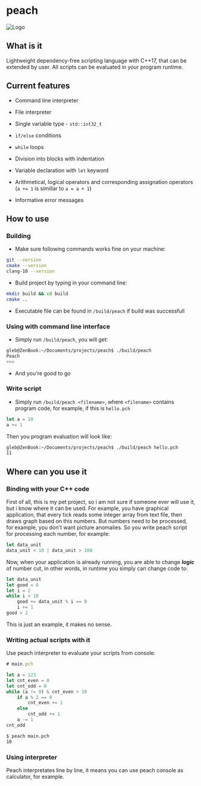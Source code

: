 # peach

![Logo](<https://www.vhv.rs/dpng/d/423-4234600_peach-emoji-with-crown-clipart-png-black-and.png>)

## What is it

Lightweight dependency-free scripting language with C++17, that can be
extended by user. All scripts can be evaluated in your program runtime.

## Current features

- Command line interpreter

- File interpreter

- Single variable type - `std::int32_t`

- `if/else` conditions

- `while` loops

- Division into blocks with indentation

- Variable declaration with `let` keyword

- Arithmetical, logical operators and corresponding assignation operators (`a += 1` is simillar to `a = a + 1`)

- Informative error messages

## How to use

### Building

- Make sure following commands works fine on your machine:

```bash
git --version
cmake --version
clang-10 --version
```

- Build project by typing in your command line:

```bash
mkdir build && cd build
cmake ..
```

- Executable file can be found in `/build/peach` if build was successfull

### Using with command line interface

- Simply run `/build/peach`, you will get:

```bash
gleb@ZenBook:~/Documents/projects/peach$ ./build/peach 
Peach
>>>
```

- And you're good to go

### Write script

- Simply run `/build/peach <filename>`, where `<filename>` contains program code, for example, if this is `hello.pch`

```javascript
let a = 10
a += 1
```

Then you program evaluation will look like:

```bash
gleb@ZenBook:~/Documents/projects/peach$ ./build/peach hello.pch
11
```

## Where can you use it

### Binding with your C++ code

First of all, this is my pet project, so i am not sure if someone
ever will use it, but i know where it can be used. For example,
you have graphical application, that every tick reads some integer array
from text file, then draws graph based on this numbers. But numbers need to be processed, for example, you don't want picture anomalies.
So you write peach script for processing each number, for example:

```javascript
let data_unit
data_unit < 10 | data_unit > 100
```

Now, when your application is already running, you are able to
change ***logic*** of number cut, in other words, in runtime you simply
can change code to:

```javascript
let data_unit
let good = 0
let i = 2
while i < 10
    good += data_unit % i == 0
    i += 1
good > 2
```

This is just an example, it makes no sense.

### Writing actual scripts with it

Use peach interpreter to evaluate your scripts from console:

```javascript
# main.pch

let a = 123
let cnt_even = 0
let cnt_odd = 0
while (a != 0) & cnt_even > 10
    if a % 2 == 0
        cnt_even += 1
    else
        cnt_odd += 1
    a -= 1
cnt_odd
```

```bash
$ peach main.pch
10
```

### Using interpreter

Peach interpretates line by line, it means you can use peach console
as calculator, for example.
